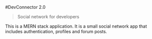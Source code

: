 #DevConnector 2.0

>Social network for developers

This is a MERN stack application. It is a small social network app that includes authentication, profiles and forum posts.

